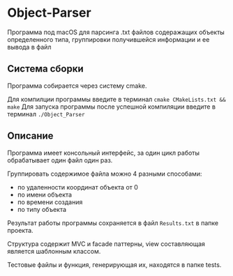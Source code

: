 # Object-Parser

Программа под macOS для парсинга .txt файлов содеражащих объекты определенного типа, группировки получившейся информации и ее вывода в файл

## Система сборки

Программа собирается через систему cmake.

Для компилции программы введите в терминал `cmake CMakeLists.txt && make`
Для запуска программы после успешной компиляции введите в терминал `./Object_Parser`

## Описание

Программа имеет консольный интерфейс, за один цикл работы обрабатывает один файл один раз.

Группировать содержимое файла можно 4 разными способами:
- по удаленности координат объекта от 0
- по имени объекта
- по времени создания
- по типу объекта 

Результат работы программы сохраняется в файл `Results.txt` в папке проекта.

Структура содержит MVC и facade паттерны, view составляющая является шаблонным классом.

Тестовые файлы и функция, генерирующая их, находятся в папке tests.
